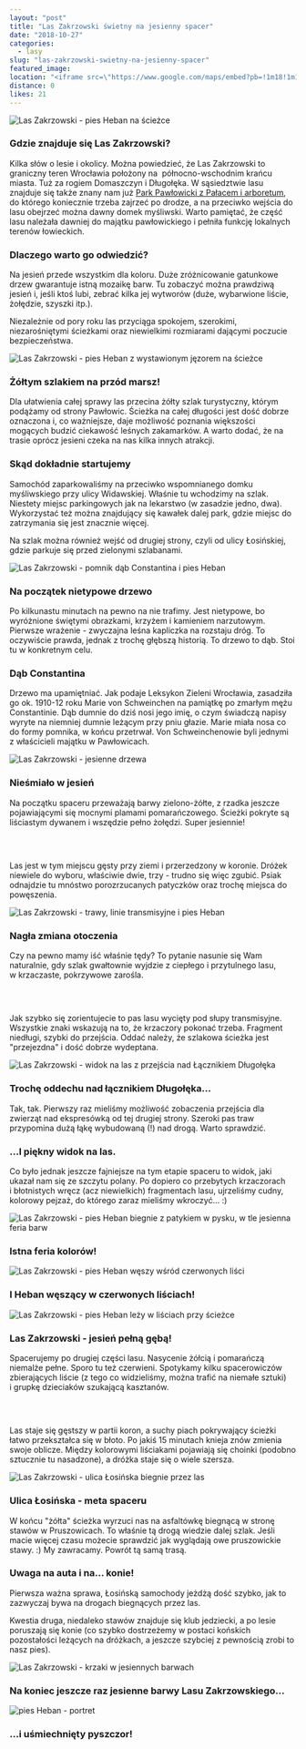 ```yaml
---
layout: "post"
title: "Las Zakrzowski świetny na jesienny spacer"
date: "2018-10-27"
categories:
  - lasy
slug: "las-zakrzowski-swietny-na-jesienny-spacer"
featured_image: 
location: "<iframe src=\"https://www.google.com/maps/embed?pb=!1m18!1m12!1m3!1d80263.3953702659!2d17.008145749585736!3d51.12411405400595!2m3!1f0!2f0!3f0!3m2!1i1024!2i768!4f13.1!3m3!1m2!1s0x0%3A0x0!2zNTHCsDEwJzE4LjciTiAxN8KwMDcnMTYuMCJF!5e0!3m2!1spl!2spl!4v1540646220601\"></iframe>"
distance: 0
likes: 21
---
```


<section class="post-section">
  <div class="post-section-photo">
    <picture>
      <source media="(min-width: 980px)" srcset="{{ '/assets/images/posts/2018/IMG_6083.jpg' | relative_url }}">
      <img alt="Las Zakrzowski -&nbsp;pies Heban na ścieżce" src="{{ '/assets/images/posts/2018/IMG_6083.jpg' | relative_url }}">
    </picture>
  </div>
  <div class="post-section-wrapper">
    <section class="post-section-content">
      <h1>Gdzie znajduje się Las Zakrzowski?</h1>
      <p>Kilka słów o&nbsp;lesie i&nbsp;okolicy. Można powiedzieć, że Las Zakrzowski to graniczny teren Wrocławia położony na &nbsp;północno-wschodnim krańcu miasta. Tuż za rogiem Domaszczyn i&nbsp;Długołęka. W&nbsp;sąsiedztwie lasu znajduje się także znany nam już <a href="/odkrywamy-park-we-wroclawskich-pawlowicach" target="_blank">Park Pawłowicki z&nbsp;Pałacem i&nbsp;arboretum</a>, do którego koniecznie trzeba zajrzeć po drodze, a&nbsp;na przeciwko wejścia do lasu obejrzeć można dawny domek myśliwski. Warto pamiętać, że część lasu należała dawniej do majątku pawłowickiego i&nbsp;pełniła funkcję lokalnych terenów łowieckich.</p>
    </section>
    <section class="post-section-content">
      <h1>Dlaczego warto go odwiedzić?</h1>
      <p>Na jesień przede wszystkim dla koloru. Duże zróżnicowanie gatunkowe drzew gwarantuje istną mozaikę barw. Tu zobaczyć można prawdziwą jesień i, jeśli ktoś lubi, zebrać kilka jej wytworów (duże, wybarwione liście, żołędzie, szyszki itp.).</p>
      <p>Niezależnie od pory roku las przyciąga spokojem, szerokimi, niezarośniętymi ścieżkami oraz niewielkimi rozmiarami dającymi poczucie bezpieczeństwa.</p>
    </section>
  </div>
</section>
<section class="post-section">
  <div class="post-section-photo">
    <picture>
      <source media="(min-width: 980px)" srcset="{{ '/assets/images/posts/2018/IMG_6167.jpg' | relative_url }}">
      <img srcset="{{ '/assets/images/posts/2018/IMG_6167.jpg' | relative_url }}" alt="Las Zakrzowski -&nbsp;pies Heban z&nbsp;wystawionym jęzorem na ścieżce">
    </picture>
  </div>
  <div class="post-section-wrapper">
    <section class="post-section-content">
      <h1>Żółtym szlakiem na przód marsz!</h1>
      <p>Dla ułatwienia całej sprawy las przecina żółty szlak turystyczny, którym podążamy od strony Pawłowic. Ścieżka na całej długości jest dość dobrze oznaczona i, co ważniejsze, daje możliwość poznania większości mogących budzić ciekawość leśnych zakamarków. A&nbsp;warto dodać, że na trasie oprócz jesieni czeka na nas kilka innych atrakcji.</p>
    </section>
    <section class="post-section-content">
      <h1>Skąd dokładnie startujemy</h1>
      <p>Samochód zaparkowaliśmy na przeciwko wspomnianego domku myśliwskiego przy ulicy Widawskiej. Właśnie tu wchodzimy na szlak. Niestety miejsc parkingowych jak na lekarstwo (w zasadzie jedno, dwa). Wykorzystać też można znajdujący się kawałek dalej park, gdzie miejsc do zatrzymania się jest znacznie więcej.</p>
      <p>Na szlak można również wejść od drugiej strony, czyli od ulicy Łosińskiej, gdzie parkuje się przed zielonymi szlabanami.</p>
    </section>
  </div>
</section>
<section class="post-section">
  <div class="post-section-photo">
    <picture>
      <source media="(min-width: 980px)" srcset="{{ '/assets/images/posts/2018/IMG_6096.jpg' | relative_url }}">
      <img srcset="{{ '/assets/images/posts/2018/IMG_6096.jpg' | relative_url }}" alt="Las Zakrzowski -&nbsp;pomnik dąb Constantina i&nbsp;pies Heban">
    </picture>
  </div>
  <div class="post-section-wrapper">
    <section class="post-section-content">
      <h1>Na początek nietypowe drzewo</h1>
      <p>Po kilkunastu minutach na pewno na nie trafimy. Jest nietypowe, bo wyróżnione świętymi obrazkami, krzyżem i&nbsp;kamieniem narzutowym. Pierwsze wrażenie - zwyczajna leśna kapliczka na rozstaju dróg. To oczywiście prawda, jednak z&nbsp;trochę głębszą historią. To drzewo to dąb. Stoi tu w&nbsp;konkretnym celu.</p>
    </section>
    <section class="post-section-content">
      <h1>Dąb Constantina</h1>
      <p>Drzewo ma upamiętniać. Jak podaje Leksykon Zieleni Wrocławia, zasadziła go ok. 1910-12 roku Marie von Schweinchen na pamiątkę po zmarłym mężu Constantinie. Dąb dumnie do dziś nosi jego imię, o&nbsp;czym świadczą napisy wyryte na niemniej dumnie leżącym przy pniu głazie. Marie miała nosa co do formy pomnika, w&nbsp;końcu przetrwał. Von Schweinchenowie byli jednymi z&nbsp;właścicieli majątku w&nbsp;Pawłowicach.</p>
    </section>
  </div>
</section>
<section class="post-section">
  <div class="post-section-photo">
    <picture>
      <source media="(min-width: 980px)" srcset="{{ '/assets/images/posts/2018/IMG_6131.jpg' | relative_url }}">
      <img srcset="{{ '/assets/images/posts/2018/IMG_6131.jpg' | relative_url }}" alt="Las Zakrzowski -&nbsp;jesienne drzewa">
    </picture>
  </div>
  <div class="post-section-wrapper">
    <section class="post-section-content">
      <h1>Nieśmiało w&nbsp;jesień</h1>
      <p>Na początku spaceru przeważają barwy zielono-żółte, z&nbsp;rzadka jeszcze pojawiającymi się mocnymi plamami pomarańczowego. Ścieżki pokryte są liściastym dywanem i&nbsp;wszędzie pełno żołędzi. Super jesiennie!</p>
    </section>
    <section class="post-section-content">
      <h1><br></h1>
      <p>Las jest w&nbsp;tym miejscu gęsty przy ziemi i&nbsp;przerzedzony w&nbsp;koronie. Dróżek niewiele do wyboru, właściwie dwie, trzy -&nbsp;trudno się więc zgubić. Psiak odnajdzie tu mnóstwo porozrzucanych patyczków oraz trochę miejsca do powęszenia.</p>
    </section>
  </div>
</section>
<section class="post-section">
  <div class="post-section-photo">
    <picture>
      <source media="(min-width: 980px)" srcset="{{ '/assets/images/posts/2018/IMG_6206.jpg' | relative_url }}">
      <img srcset="{{ '/assets/images/posts/2018/IMG_6206.jpg' | relative_url }}" alt="Las Zakrzowski -&nbsp;trawy, linie transmisyjne i&nbsp;pies Heban">
    </picture>
  </div>
  <div class="post-section-wrapper">
    <section class="post-section-content">
      <h1>Nagła zmiana otoczenia</h1>
      <p>Czy na pewno mamy iść właśnie tędy? To pytanie nasunie się Wam naturalnie, gdy szlak gwałtownie wyjdzie z&nbsp;ciepłego i&nbsp;przytulnego lasu, w&nbsp;krzaczaste, pokrzywowe zarośla.</p>
    </section>
    <section class="post-section-content">
      <h1><br></h1>
      <p>Jak szybko się zorientujecie to pas lasu wycięty pod słupy transmisyjne. Wszystkie znaki wskazują na to, że krzaczory pokonać trzeba. Fragment niedługi, szybki do przejścia. Oddać należy, że szlakowa ścieżka jest "przejezdna" i&nbsp;dość dobrze wydeptana.</p>
    </section>
  </div>
</section>
<section class="post-section">
  <div class="post-section-photo">
    <picture>
      <source media="(min-width: 980px)" srcset="{{ '/assets/images/posts/2018/IMG_6267.jpg' | relative_url }}">
      <img srcset="{{ '/assets/images/posts/2018/IMG_6267.jpg' | relative_url }}" alt="Las Zakrzowski -&nbsp;widok na las z&nbsp;przejścia nad Łącznikiem Długołęka">
    </picture>
  </div>
  <div class="post-section-wrapper">
    <section class="post-section-content">
      <h1>Trochę oddechu nad łącznikiem Długołęka...</h1>
      <p>Tak, tak. Pierwszy raz mieliśmy możliwość zobaczenia przejścia dla zwierząt nad ekspresówką od tej drugiej strony. Szeroki pas traw przypomina dużą łąkę wybudowaną (!) nad drogą. Warto sprawdzić.</p>
    </section>
    <section class="post-section-content">
      <h1>...I piękny widok na las.</h1>
      <p>Co było jednak jeszcze fajniejsze na tym etapie spaceru to widok, jaki ukazał nam się ze szczytu polany. Po dopiero co przebytych krzaczorach i&nbsp;błotnistych wręcz (acz niewielkich) fragmentach lasu, ujrzeliśmy cudny, kolorowy pejzaż, do którego zaraz mieliśmy wkroczyć... :)</p>
    </section>
  </div>
</section>
<section class="post-section">
  <div class="post-section-photo">
    <picture>
      <source media="(min-width: 980px)" srcset="{{ '/assets/images/posts/2018/IMG_6330.jpg' | relative_url }}">
      <img srcset="{{ '/assets/images/posts/2018/IMG_6330.jpg' | relative_url }}" alt="Las Zakrzowski -&nbsp;pies Heban biegnie z&nbsp;patykiem w&nbsp;pysku, w&nbsp;tle jesienna feria barw">
    </picture>
  </div>
  <div class="post-section-wrapper">
    <section class="post-section-content mod-single">
      <h1>Istna feria kolorów!</h1>
    </section>
  </div>
</section>
<section class="post-section">
  <div class="post-section-photo">
    <picture>
      <source media="(min-width: 980px)" srcset="{{ '/assets/images/posts/2018/IMG_6341.jpg' | relative_url }}">
      <img srcset="{{ '/assets/images/posts/2018/IMG_6341.jpg' | relative_url }}" alt="Las Zakrzowski -&nbsp;pies Heban węszy wśród czerwonych liści">
    </picture>
  </div>
  <div class="post-section-wrapper">
    <section class="post-section-content mod-single">
      <h1>I Heban węszący w&nbsp;czerwonych liściach!</h1>
    </section>
  </div>
</section>
<section class="post-section">
  <div class="post-section-photo">
    <picture>
      <source media="(min-width: 980px)" srcset="{{ '/assets/images/posts/2018/IMG_6369.jpg' | relative_url }}">
      <img srcset="{{ '/assets/images/posts/2018/IMG_6369.jpg' | relative_url }}" alt="Las Zakrzowski -&nbsp;pies Heban leży w&nbsp;liściach przy ścieżce">
    </picture>
  </div>
  <div class="post-section-wrapper">
    <section class="post-section-content">
      <h1>Las Zakrzowski -&nbsp;jesień pełną gębą!</h1>
      <p>Spacerujemy po drugiej części lasu. Nasycenie żółcią i&nbsp;pomarańczą niemalże pełne. Sporo tu też czerwieni. Spotykamy kilku spacerowiczów zbierających liście (z tego co widzieliśmy, można trafić na niemałe sztuki) i&nbsp;grupkę dzieciaków szukającą kasztanów.&nbsp;</p>
    </section>
    <section class="post-section-content">
      <h1><br></h1>
      <p>Las staje się gęstszy w&nbsp;partii koron, a&nbsp;suchy piach pokrywający ścieżki łatwo przekształca się w&nbsp;błoto. Po jakiś 15 minutach knieja znów zmienia swoje oblicze. Między kolorowymi liściakami pojawiają się choinki (podobno sztucznie tu nasadzone), a&nbsp;dróżka staje się o&nbsp;wiele szersza.</p>
    </section>
  </div>
</section>
<section class="post-section">
  <div class="post-section-photo">
    <picture>
      <source media="(min-width: 980px)" srcset="{{ '/assets/images/posts/2018/IMG_6416.jpg' | relative_url }}">
      <img srcset="{{ '/assets/images/posts/2018/IMG_6416.jpg' | relative_url }}" alt="Las Zakrzowski -&nbsp;ulica Łosińska biegnie przez las">
    </picture>
  </div>
  <div class="post-section-wrapper">
    <section class="post-section-content">
      <h1>Ulica Łosińska -&nbsp;meta spaceru</h1>
      <p>W&nbsp;końcu "żółta" ścieżka wyrzuci nas na asfaltówkę biegnącą w&nbsp;stronę stawów w&nbsp;Pruszowicach. To właśnie tą drogą wiedzie dalej szlak. Jeśli macie więcej czasu możecie sprawdzić jak wyglądają owe pruszowickie stawy. :) My zawracamy. Powrót tą samą trasą.</p>
    </section>
    <section class="post-section-content">
      <h1>Uwaga na auta i&nbsp;na... konie!</h1>
      <p>Pierwsza ważna sprawa, Łosińską samochody jeżdżą dość szybko, jak to zazwyczaj bywa na drogach biegnących przez las.</p><p>Kwestia druga, niedaleko stawów znajduje się klub jedziecki, a&nbsp;po lesie poruszają się konie (co szybko dostrzeżemy w&nbsp;postaci końskich pozostałości leżących na dróżkach, a&nbsp;jeszcze szybciej z&nbsp;pewnością zrobi to nasz pies).</p>
    </section>
  </div>
</section>
<section class="post-section">
  <div class="post-section-photo">
    <picture>
      <source media="(min-width: 980px)" srcset="{{ '/assets/images/posts/2018/IMG_6388.jpg' | relative_url }}">
      <img srcset="{{ '/assets/images/posts/2018/IMG_6388.jpg' | relative_url }}" alt="Las Zakrzowski -&nbsp;krzaki w&nbsp;jesiennych barwach">
    </picture>
  </div>
  <div class="post-section-wrapper">
    <section class="post-section-content mod-single">
      <h1>Na koniec jeszcze raz jesienne barwy Lasu Zakrzowskiego...</h1>
    </section>
  </div>
</section>
<section class="post-section">
  <div class="post-section-photo">
    <picture>
      <source media="(min-width: 980px)" srcset="{{ '/assets/images/posts/2018/IMG_6377.jpg' | relative_url }}">
      <img srcset="{{ '/assets/images/posts/2018/IMG_6377.jpg' | relative_url }}" alt="pies Heban -&nbsp;portret">
    </picture>
  </div>
  <div class="post-section-wrapper">
    <section class="post-section-content mod-single">
      <h1>...i uśmiechnięty pyszczor!</h1>
    </section>
  </div>
</section>
